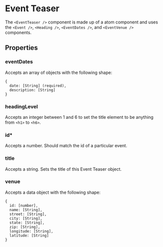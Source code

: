 # Event Teaser

The `<EventTeaser />` component is made up of a atom component and uses the `<Event />`, `<Heading />`, `<EventDates />`, and `<EventVenue />` components.

## Properties

### eventDates

Accepts an array of objects with the following shape:

```
{
  date: [String] (required),
  description: [String]
}
```

### headingLevel

Accepts an integer between 1 and 6 to set the title element to be anything from `<h1>` to `<h6>`.

### id*

Accepts a number. Should match the id of a particular event.

### title

Accepts a string. Sets the title of this Event Teaser object.

### venue

Accepts a data object with the following shape:

```
{
  id: [number],
  name: [String],
  street: [String],
  city: [String],
  state: [String],
  zip: [String],
  longitude: [String],
  latitude: [String]
}
```
